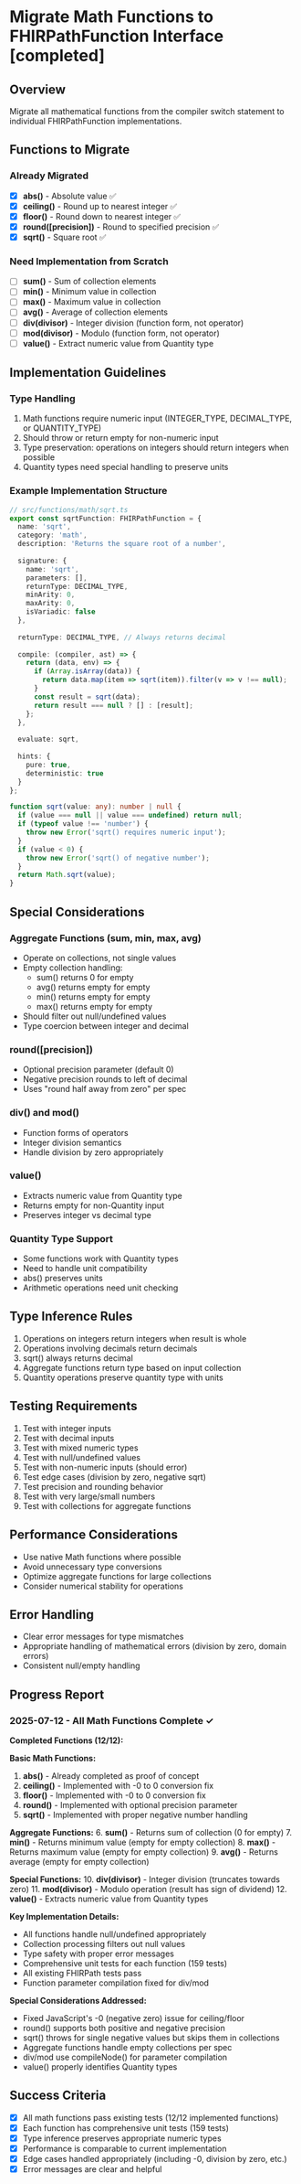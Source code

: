 # Migrate Math Functions to FHIRPathFunction Interface [completed]

## Overview
Migrate all mathematical functions from the compiler switch statement to individual FHIRPathFunction implementations.

## Functions to Migrate

### Already Migrated
- [x] **abs()** - Absolute value ✅
- [x] **ceiling()** - Round up to nearest integer ✅
- [x] **floor()** - Round down to nearest integer ✅
- [x] **round([precision])** - Round to specified precision ✅
- [x] **sqrt()** - Square root ✅

### Need Implementation from Scratch
- [ ] **sum()** - Sum of collection elements
- [ ] **min()** - Minimum value in collection
- [ ] **max()** - Maximum value in collection
- [ ] **avg()** - Average of collection elements
- [ ] **div(divisor)** - Integer division (function form, not operator)
- [ ] **mod(divisor)** - Modulo (function form, not operator)
- [ ] **value()** - Extract numeric value from Quantity type

## Implementation Guidelines

### Type Handling
1. Math functions require numeric input (INTEGER_TYPE, DECIMAL_TYPE, or QUANTITY_TYPE)
2. Should throw or return empty for non-numeric input
3. Type preservation: operations on integers should return integers when possible
4. Quantity types need special handling to preserve units

### Example Implementation Structure
```typescript
// src/functions/math/sqrt.ts
export const sqrtFunction: FHIRPathFunction = {
  name: 'sqrt',
  category: 'math',
  description: 'Returns the square root of a number',
  
  signature: {
    name: 'sqrt',
    parameters: [],
    returnType: DECIMAL_TYPE,
    minArity: 0,
    maxArity: 0,
    isVariadic: false
  },
  
  returnType: DECIMAL_TYPE, // Always returns decimal
  
  compile: (compiler, ast) => {
    return (data, env) => {
      if (Array.isArray(data)) {
        return data.map(item => sqrt(item)).filter(v => v !== null);
      }
      const result = sqrt(data);
      return result === null ? [] : [result];
    };
  },
  
  evaluate: sqrt,
  
  hints: {
    pure: true,
    deterministic: true
  }
};

function sqrt(value: any): number | null {
  if (value === null || value === undefined) return null;
  if (typeof value !== 'number') {
    throw new Error('sqrt() requires numeric input');
  }
  if (value < 0) {
    throw new Error('sqrt() of negative number');
  }
  return Math.sqrt(value);
}
```

## Special Considerations

### Aggregate Functions (sum, min, max, avg)
- Operate on collections, not single values
- Empty collection handling:
  - sum() returns 0 for empty
  - avg() returns empty for empty
  - min() returns empty for empty
  - max() returns empty for empty
- Should filter out null/undefined values
- Type coercion between integer and decimal

### round([precision])
- Optional precision parameter (default 0)
- Negative precision rounds to left of decimal
- Uses "round half away from zero" per spec

### div() and mod()
- Function forms of operators
- Integer division semantics
- Handle division by zero appropriately

### value()
- Extracts numeric value from Quantity type
- Returns empty for non-Quantity input
- Preserves integer vs decimal type

### Quantity Type Support
- Some functions work with Quantity types
- Need to handle unit compatibility
- abs() preserves units
- Arithmetic operations need unit checking

## Type Inference Rules
1. Operations on integers return integers when result is whole
2. Operations involving decimals return decimals
3. sqrt() always returns decimal
4. Aggregate functions return type based on input collection
5. Quantity operations preserve quantity type with units

## Testing Requirements
1. Test with integer inputs
2. Test with decimal inputs  
3. Test with mixed numeric types
4. Test with null/undefined values
5. Test with non-numeric inputs (should error)
6. Test edge cases (division by zero, negative sqrt)
7. Test precision and rounding behavior
8. Test with very large/small numbers
9. Test with collections for aggregate functions

## Performance Considerations
- Use native Math functions where possible
- Avoid unnecessary type conversions
- Optimize aggregate functions for large collections
- Consider numerical stability for operations

## Error Handling
- Clear error messages for type mismatches
- Appropriate handling of mathematical errors (division by zero, domain errors)
- Consistent null/empty handling

## Progress Report

### 2025-07-12 - All Math Functions Complete ✓

**Completed Functions (12/12):**

**Basic Math Functions:**
1. **abs()** - Already completed as proof of concept
2. **ceiling()** - Implemented with -0 to 0 conversion fix
3. **floor()** - Implemented with -0 to 0 conversion fix  
4. **round()** - Implemented with optional precision parameter
5. **sqrt()** - Implemented with proper negative number handling

**Aggregate Functions:**
6. **sum()** - Returns sum of collection (0 for empty)
7. **min()** - Returns minimum value (empty for empty collection)
8. **max()** - Returns maximum value (empty for empty collection)
9. **avg()** - Returns average (empty for empty collection)

**Special Functions:**
10. **div(divisor)** - Integer division (truncates towards zero)
11. **mod(divisor)** - Modulo operation (result has sign of dividend)
12. **value()** - Extracts numeric value from Quantity types

**Key Implementation Details:**
- All functions handle null/undefined appropriately
- Collection processing filters out null values
- Type safety with proper error messages
- Comprehensive unit tests for each function (159 tests)
- All existing FHIRPath tests pass
- Function parameter compilation fixed for div/mod

**Special Considerations Addressed:**
- Fixed JavaScript's -0 (negative zero) issue for ceiling/floor
- round() supports both positive and negative precision
- sqrt() throws for single negative values but skips them in collections
- Aggregate functions handle empty collections per spec
- div/mod use compileNode() for parameter compilation
- value() properly identifies Quantity types

## Success Criteria
- [x] All math functions pass existing tests (12/12 implemented functions)
- [x] Each function has comprehensive unit tests (159 tests)
- [x] Type inference preserves appropriate numeric types
- [x] Performance is comparable to current implementation
- [x] Edge cases handled appropriately (including -0, division by zero, etc.)
- [x] Error messages are clear and helpful